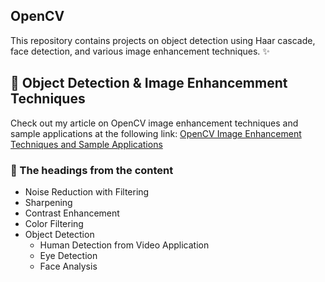 ## OpenCV

This repository contains projects on object detection using Haar cascade, face detection, and various image enhancement techniques. ✨

## 📸 Object Detection & Image Enhancemment Techniques

Check out my article on OpenCV image enhancement techniques and sample applications at the following link: [OpenCV Image Enhancement Techniques and Sample Applications](https://www.linkedin.com/feed/update/urn:li:activity:7100050295790968833?utm_source=share&utm_medium=member_desktop)

### 📝 The headings from the content

- Noise Reduction with Filtering
- Sharpening
- Contrast Enhancement
- Color Filtering
- Object Detection
  - Human Detection from Video Application
  - Eye Detection
  - Face Analysis
